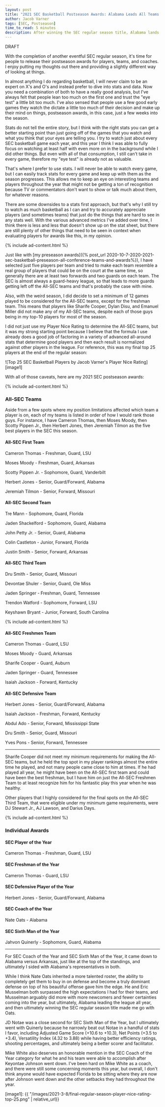 ```yaml
---
layout: post
title: "2021 SEC Basketball Postseason Awards: Alabama Leads All Teams with Three All-SEC Players While Cameron Thomas Wins Player of the Year"
author: Jacob Varner
tags: [SEC, Postseason]
time_to_read: 5 minutes
description: After winning the SEC regular season title, Alabama lands three players on my All-SEC teams. Arkansas, LSU, Florida, and Missouri each had two players make one of the three teams.
---
```


DRAFT

With the completion of another eventful SEC regular season, it's time for people to release their postseason awards for players, teams, and coaches. I enjoy putting my thoughts out there and providing a slightly different way of looking at things.

In almost anything I do regarding basketball, I will never claim to be an expert on X's and O's and instead prefer to dive into stats and data. Now you need a combination of both to have a really good analysis, but I've always felt that people lean too much on the first one and trust the "eye test" a little bit too much. I've also sensed that people use a few good early games they watch the dictate a little too much of their decision and make up their mind on things, postseason awards, in this case, just a few weeks into the season.

Stats do not tell the entire story, but I think with the right stats you can get a better starting point than just going off of the games that you watch and what you think that your eyes are telling you. I try to watch just about every SEC basketball game each year, and this year I think I was able to fully focus on watching at least half with even more on in the background while I did other things. But even with all of that consumption, I still can't take in every game, therefore my "eye test" is already not as valuable.

That's where I prefer to use stats. I will never be able to watch every game, but I can easily track stats for every game and keep up with them as the season progresses. This allows me to keep an eye on interesting teams and players throughout the year that might not be getting a ton of recognition because TV or commentators don't want to show or talk much about them, for whatever reasons.

There are some downsides to a stats first approach, but that's why I still try to watch as much basketball as I can and try to accurately appreciate players (and sometimes teams) that just do the things that are hard to see in any stats well. With the various advanced metrics I've added over time, I think there is less and less that doesn't show up on the stat sheet, but there are still plenty of other things that need to be seen in context when evaluating players for awards like this, in my opinion.

{% include ad-content.html %}

Just like with [my preseason awards]({% post_url 2020-10-7-2020-2021-sec-basketball-preseason-all-conference-teams-and-awards%}), I have selected just five players per team and tried to make each team resemble a real group of players that could be on the court at the same time, so generally there are at least two forwards and two guards on each team. The SEC is almost always a guard-heavy league, so that leads to more guards getting left off the All-SEC teams and that's probably the case with mine.

Also, with the weird season, I did decide to set a minimum of 12 games played to be considered for the All-SEC teams, except for the freshman team. This means that players like Sharife Cooper, Dylan Disu, and Emanuel Miller did not make any of my All-SEC teams, despite each of those guys being in my top-10 players for most of the season.

I did not just use my Player Nice Rating to determine the All-SEC teams, but it was my strong starting point because I believe that the formula I use already does a good job of factoring in a variety of advanced all-around stats that determine good players and then each result is normalized against other players in the league. For reference, this was my final top 25 players at the end of the regular season:

![Top 25 SEC Basketball Players by Jacob Varner's Player Nice Rating][image1]

With all of those caveats, here are my 2021 SEC postseason awards:

{% include ad-content.html %}

### All-SEC Teams

Aside from a few spots where my position limitations affected which team a player is on, each of my teams is listed in order of how I would rank those guys. For instance, I have Cameron Thomas, then Moses Moody, then Scotty Pippen Jr., then Herbert Jones, then Jeremiah Tilmon as the five best players in the SEC this season.

#### All-SEC First Team

Cameron Thomas - Freshman, Guard, LSU

Moses Moody - Freshman, Guard, Arkansas

Scotty Pippen Jr. - Sophomore, Guard, Vanderbilt

Herbert Jones - Senior, Guard/Forward, Alabama

Jeremiah Tilmon - Senior, Forward, Missouri

#### All-SEC Second Team

Tre Mann - Sophomore, Guard, Florida

Jaden Shackelford - Sophomore, Guard, Alabama

John Petty Jr. - Senior, Guard, Alabama

Colin Castleton - Junior, Forward, Florida

Justin Smith - Senior, Forward, Arkansas

#### All-SEC Third Team

Dru Smith - Senior, Guard, Missouri

Devontae Shuler - Senior, Guard, Ole Miss

Jaden Springer - Freshman, Guard, Tennessee

Trendon Watford - Sophomore, Forward, LSU

Keyshawn Bryant - Junior, Forward, South Carolina

{% include ad-content.html %}

#### All-SEC Freshmen Team

Cameron Thomas - Guard, LSU

Moses Moody - Guard, Arkansas

Sharife Cooper - Guard, Auburn

Jaden Springer - Guard, Tennessee

Isaiah Jackson - Forward, Kentucky

#### All-SEC Defensive Team

Herbert Jones - Senior, Guard/Forward, Alabama

Isaiah Jackson - Freshman, Forward, Kentucky

Abdul Ado - Senior, Forward, Mississippi State

Dru Smith - Senior, Guard, Missouri

Yves Pons - Senior, Forward, Tennessee

---

Sharife Cooper did not meet my minimum requirements for making the All-SEC teams, but he held the top spot in my player rankings almost the entire time he played, and not many people came close to him at times. If he had played all year, he might have been on the All-SEC first team and could have been the best freshman, but I have him on just the All-SEC Freshmen Team to at least recognize him for his fantastic play this year when he was healthy.

Other players that I highly considered for the final spots on the All-SEC Third Team, that were eligible under my minimum game requirements, were DJ Stewart Jr., AJ Lawson, and Darius Days.

{% include ad-content.html %}

### Individual Awards

#### SEC Player of the Year

Cameron Thomas - Freshman, Guard, LSU

#### SEC Freshman of the Year

Cameron Thomas - Guard, LSU

#### SEC Defensive Player of the Year

Herbert Jones - Senior, Guard/Forward, Alabama

#### SEC Coach of the Year

Nate Oats - Alabama

#### SEC Sixth Man of the Year

Jahvon Quinerly - Sophomore, Guard, Alabama

---

For SEC Coach of the Year and SEC Sixth Man of the Year, it came down to Alabama versus Arkansas, just like at the top of the standings, and ultimately I sided with Alabama's representatives in both.

While I think Nate Oats inherited a more talented roster, the ability to completely get them to buy in on defense and become a truly dominant defense on top of his beautiful offense gave him the edge. He and Eric Musselman both surpassed the high expectations I had for their teams, and Musselman arguably did more with more newcomers and fewer certainties coming into the year, but ultimately, Alabama leading the league all year, and then ultimately winning the SEC regular season title made me go with Oats.

JD Notae was a close second for SEC Sixth Man of the Year, but I ultimately went with Quinerly because he narrowly beat out Notae in a handful of stats I favor, including Adjusted Game Score (+10.6 to +10.3), Net Points (+3.5 to +3.4), Versatility Index (4.32 to 3.88) while having better efficiency ratings, shooting percentages, and ultimately being a better scorer and facilitator.

Mike White also deserves an honorable mention in the SEC Coach of the Year category for what he and his team were able to accomplish after Keyontae Johnson went down. I've been hard on Mike White as a coach, and there were still some concerning moments this year, but overall, I don't think anyone would have expected Florida to be sitting where they are now after Johnson went down and the other setbacks they had throughout the year.

[image1]: {{ "/images/2021-3-8/final-regular-season-player-nice-rating-top-25.png" | relative_url}}